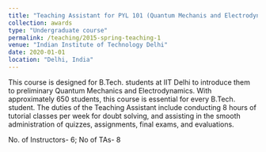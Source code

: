 ```yaml
---
title: "Teaching Assistant for PYL 101 (Quantum Mechanis and Electrodynamics)"
collection: awards
type: "Undergraduate course"
permalink: /teaching/2015-spring-teaching-1
venue: "Indian Institute of Technology Delhi"
date: 2020-01-01
location: "Delhi, India"
---
```


This course is designed for B.Tech. students at IIT Delhi to introduce them to preliminary Quantum Mechanics and Electrodynamics. With approximately 650 students, this course is essential for every B.Tech. student. The duties of the Teaching Assistant include conducting 8 hours of tutorial classes per week for doubt solving, and assisting in the smooth administration of quizzes, assignments, final exams, and evaluations.

No. of Instructors- 6; No of TAs- 8
